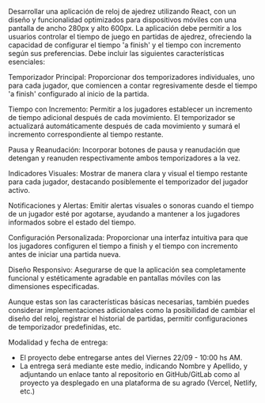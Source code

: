 Desarrollar una aplicación de reloj de ajedrez utilizando React, con un diseño y funcionalidad optimizados para dispositivos móviles con una pantalla de ancho 280px y alto 600px. La aplicación debe permitir a los usuarios controlar el tiempo de juego en partidas de ajedrez, ofreciendo la capacidad de configurar el tiempo 'a finish' y el tiempo con incremento según sus preferencias. Debe incluir las siguientes características esenciales:

Temporizador Principal: Proporcionar dos temporizadores individuales, uno para cada jugador, que comiencen a contar regresivamente desde el tiempo 'a finish' configurado al inicio de la partida.

Tiempo con Incremento: Permitir a los jugadores establecer un incremento de tiempo adicional después de cada movimiento. El temporizador se actualizará automáticamente después de cada movimiento y sumará el incremento correspondiente al tiempo restante.

Pausa y Reanudación: Incorporar botones de pausa y reanudación que detengan y reanuden respectivamente ambos temporizadores a la vez.

Indicadores Visuales: Mostrar de manera clara y visual el tiempo restante para cada jugador, destacando posiblemente el temporizador del jugador activo.

Notificaciones y Alertas: Emitir alertas visuales o sonoras cuando el tiempo de un jugador esté por agotarse, ayudando a mantener a los jugadores informados sobre el estado del tiempo.

Configuración Personalizada: Proporcionar una interfaz intuitiva para que los jugadores configuren el tiempo a finish y el tiempo con incremento antes de iniciar una partida nueva.

Diseño Responsivo: Asegurarse de que la aplicación sea completamente funcional y estéticamente agradable en pantallas móviles con las dimensiones especificadas.

Aunque estas son las características básicas necesarias, también puedes considerar implementaciones adicionales como la posibilidad de cambiar el diseño del reloj, registrar el historial de partidas, permitir configuraciones de temporizador predefinidas, etc.



Modalidad y fecha de entrega:
- El proyecto debe entregarse antes del Viernes 22/09 - 10:00 hs AM.
- La entrega será mediante este medio, indicando Nombre y Apellido, y adjuntando un enlace tanto al repositorio en GitHub/GitLab como al proyecto ya desplegado en una plataforma de su agrado (Vercel, Netlify, etc.)